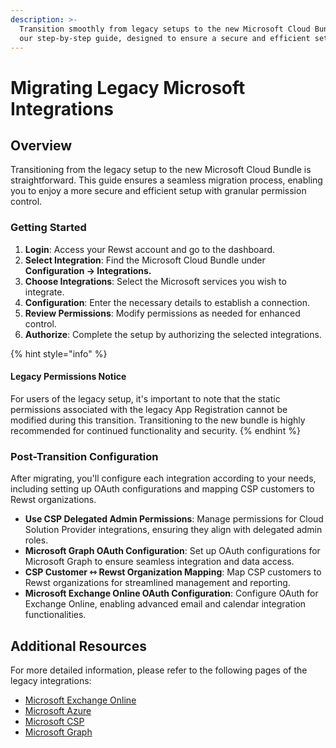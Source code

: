 ```yaml
---
description: >-
  Transition smoothly from legacy setups to the new Microsoft Cloud Bundle with
  our step-by-step guide, designed to ensure a secure and efficient setup.
---
```


# Migrating Legacy Microsoft Integrations

## Overview

Transitioning from the legacy setup to the new Microsoft Cloud Bundle is straightforward. This guide ensures a seamless migration process, enabling you to enjoy a more secure and efficient setup with granular permission control.

### Getting Started

1. **Login**: Access your Rewst account and go to the dashboard.
2. **Select Integration**: Find the Microsoft Cloud Bundle under **Configuration -> Integrations.**
3. **Choose Integrations**: Select the Microsoft services you wish to integrate.
4. **Configuration**: Enter the necessary details to establish a connection.
5. **Review Permissions**: Modify permissions as needed for enhanced control.
6. **Authorize**: Complete the setup by authorizing the selected integrations.

{% hint style="info" %}
#### Legacy Permissions Notice

For users of the legacy setup, it's important to note that the static permissions associated with the legacy App Registration cannot be modified during this transition. Transitioning to the new bundle is highly recommended for continued functionality and security.
{% endhint %}

### Post-Transition Configuration

After migrating, you'll configure each integration according to your needs, including setting up OAuth configurations and mapping CSP customers to Rewst organizations.

* **Use CSP Delegated Admin Permissions**: Manage permissions for Cloud Solution Provider integrations, ensuring they align with delegated admin roles.
* **Microsoft Graph OAuth Configuration**: Set up OAuth configurations for Microsoft Graph to ensure seamless integration and data access.
* **CSP Customer ⇿ Rewst Organization Mapping**: Map CSP customers to Rewst organizations for streamlined management and reporting.
* **Microsoft Exchange Online OAuth Configuration**: Configure OAuth for Exchange Online, enabling advanced email and calendar integration functionalities.

## Additional Resources

For more detailed information, please refer to the following pages of the legacy integrations:

* [Microsoft Exchange Online](https://docs.rewst.help/documentation/integrations/mail/microsoft-exchange-online/microsoft-exchange-online)
* [Microsoft Azure](https://docs.rewst.help/documentation/integrations/cloud/microsoft-azure/microsoft-azure-integration-setup)
* [Microsoft CSP](https://docs.rewst.help/documentation/integrations/cloud/microsoft-csp)
* [Microsoft Graph](https://docs.rewst.help/documentation/integrations/cloud/microsoft-graph/microsoft-graph-integration-setup)
